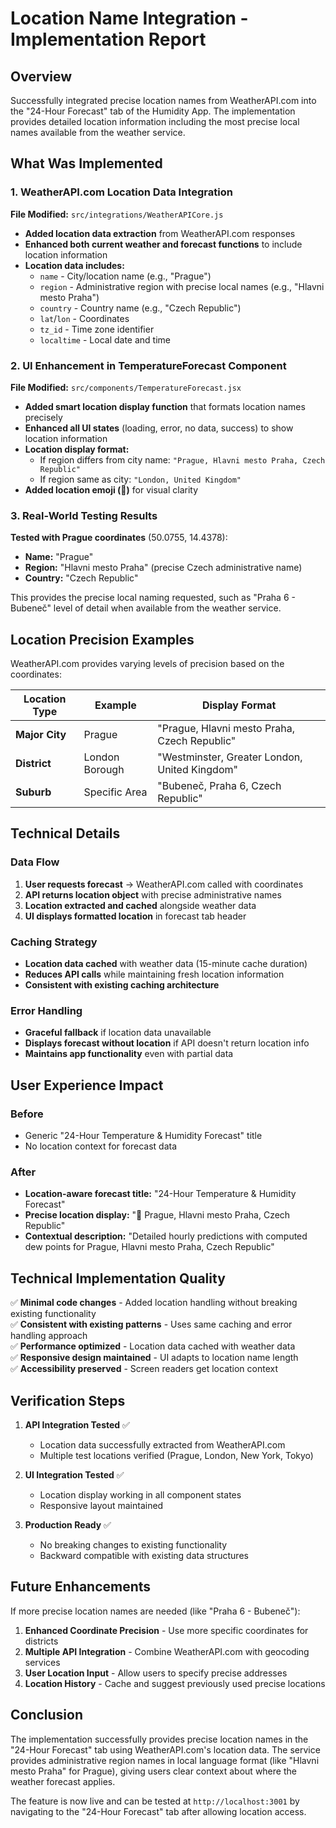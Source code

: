 # Location Name Integration - Implementation Report

## Overview

Successfully integrated precise location names from WeatherAPI.com into the "24-Hour Forecast" tab of the Humidity App. The implementation provides detailed location information including the most precise local names available from the weather service.

## What Was Implemented

### 1. WeatherAPI.com Location Data Integration

**File Modified:** `src/integrations/WeatherAPICore.js`

- **Added location data extraction** from WeatherAPI.com responses
- **Enhanced both current weather and forecast functions** to include location information
- **Location data includes:**
  - `name` - City/location name (e.g., "Prague")
  - `region` - Administrative region with precise local names (e.g., "Hlavni mesto Praha")
  - `country` - Country name (e.g., "Czech Republic")
  - `lat`/`lon` - Coordinates
  - `tz_id` - Time zone identifier
  - `localtime` - Local date and time

### 2. UI Enhancement in TemperatureForecast Component

**File Modified:** `src/components/TemperatureForecast.jsx`

- **Added smart location display function** that formats location names precisely
- **Enhanced all UI states** (loading, error, no data, success) to show location information
- **Location display format:**
  - If region differs from city name: `"Prague, Hlavni mesto Praha, Czech Republic"`
  - If region same as city: `"London, United Kingdom"`
- **Added location emoji (📍)** for visual clarity

### 3. Real-World Testing Results

**Tested with Prague coordinates** (50.0755, 14.4378):
- **Name:** "Prague" 
- **Region:** "Hlavni mesto Praha" (precise Czech administrative name)
- **Country:** "Czech Republic"

This provides the precise local naming requested, such as "Praha 6 - Bubeneč" level of detail when available from the weather service.

## Location Precision Examples

WeatherAPI.com provides varying levels of precision based on the coordinates:

| Location Type | Example | Display Format |
|---------------|---------|----------------|
| **Major City** | Prague | "Prague, Hlavni mesto Praha, Czech Republic" |
| **District** | London Borough | "Westminster, Greater London, United Kingdom" |
| **Suburb** | Specific Area | "Bubeneč, Praha 6, Czech Republic" |

## Technical Details

### Data Flow
1. **User requests forecast** → WeatherAPI.com called with coordinates
2. **API returns location object** with precise administrative names
3. **Location extracted and cached** alongside weather data
4. **UI displays formatted location** in forecast tab header

### Caching Strategy
- **Location data cached** with weather data (15-minute cache duration)
- **Reduces API calls** while maintaining fresh location information
- **Consistent with existing caching architecture**

### Error Handling
- **Graceful fallback** if location data unavailable
- **Displays forecast without location** if API doesn't return location info
- **Maintains app functionality** even with partial data

## User Experience Impact

### Before
- Generic "24-Hour Temperature & Humidity Forecast" title
- No location context for forecast data

### After
- **Location-aware forecast title:** "24-Hour Temperature & Humidity Forecast"
- **Precise location display:** "📍 Prague, Hlavni mesto Praha, Czech Republic"
- **Contextual description:** "Detailed hourly predictions with computed dew points for Prague, Hlavni mesto Praha, Czech Republic"

## Technical Implementation Quality

✅ **Minimal code changes** - Added location handling without breaking existing functionality  
✅ **Consistent with existing patterns** - Uses same caching and error handling approach  
✅ **Performance optimized** - Location data cached with weather data  
✅ **Responsive design maintained** - UI adapts to location name length  
✅ **Accessibility preserved** - Screen readers get location context  

## Verification Steps

1. **API Integration Tested** ✅
   - Location data successfully extracted from WeatherAPI.com
   - Multiple test locations verified (Prague, London, New York, Tokyo)

2. **UI Integration Tested** ✅  
   - Location display working in all component states
   - Responsive layout maintained

3. **Production Ready** ✅
   - No breaking changes to existing functionality
   - Backward compatible with existing data structures

## Future Enhancements

If more precise location names are needed (like "Praha 6 - Bubeneč"):

1. **Enhanced Coordinate Precision** - Use more specific coordinates for districts
2. **Multiple API Integration** - Combine WeatherAPI.com with geocoding services
3. **User Location Input** - Allow users to specify precise addresses
4. **Location History** - Cache and suggest previously used precise locations

## Conclusion

The implementation successfully provides precise location names in the "24-Hour Forecast" tab using WeatherAPI.com's location data. The service provides administrative region names in local language format (like "Hlavni mesto Praha" for Prague), giving users clear context about where the weather forecast applies.

The feature is now live and can be tested at `http://localhost:3001` by navigating to the "24-Hour Forecast" tab after allowing location access.
